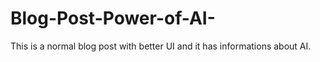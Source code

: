 # Blog-Post-Power-of-AI-
This is a normal blog post with better UI and it has informations about AI.
